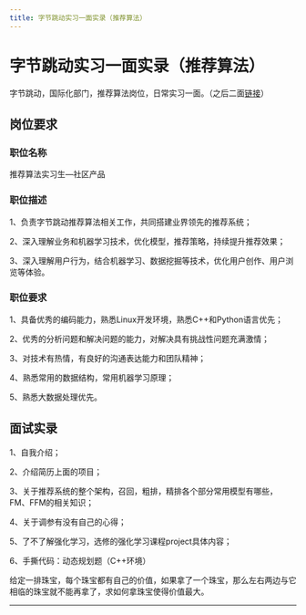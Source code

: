 ```yaml
---
title: 字节跳动实习一面实录（推荐算法）
---
```


# 字节跳动实习一面实录（推荐算法）

<script type="text/javascript" src="/include/head.js"></script>

字节跳动，国际化部门，推荐算法岗位，日常实习一面。（之后二面<a href="https://www.dywan.xyz/zone/202112/150001">链接</a>）

## 岗位要求

### 职位名称

推荐算法实习生—社区产品

### 职位描述

1、负责字节跳动推荐算法相关工作，共同搭建业界领先的推荐系统；

2、深入理解业务和机器学习技术，优化模型，推荐策略，持续提升推荐效果；

3、深入理解用户行为，结合机器学习、数据挖掘等技术，优化用户创作、用户浏览等体验。

### 职位要求

1、具备优秀的编码能力，熟悉Linux开发环境，熟悉C++和Python语言优先；

2、优秀的分析问题和解决问题的能力，对解决具有挑战性问题充满激情；

3、对技术有热情，有良好的沟通表达能力和团队精神；

4、熟悉常用的数据结构，常用机器学习原理；

5、熟悉大数据处理优先。

## 面试实录

1、自我介绍；

2、介绍简历上面的项目；

3、关于推荐系统的整个架构，召回，粗排，精排各个部分常用模型有哪些，FM、FFM的相关知识；

4、关于调参有没有自己的心得；

5、了不了解强化学习，选修的强化学习课程project具体内容；

6、手撕代码：动态规划题（C++环境）

给定一排珠宝，每个珠宝都有自己的价值，如果拿了一个珠宝，那么左右两边与它相临的珠宝就不能再拿了，求如何拿珠宝使得价值最大。

---

<script type="text/javascript" src="/include/tail.js"></script>
